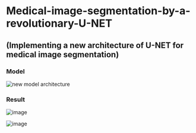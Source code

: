 # Medical-image-segmentation-by-a-revolutionary-U-NET
## (Implementing a new architecture of U-NET for medical image segmentation)
### Model

![new model architecture](https://github.com/user-attachments/assets/2224a84f-e8e2-48fb-ade7-fcbca91183d6)

### Result

![image](https://github.com/user-attachments/assets/4d7cc035-8082-4126-98ad-0f4a4b2aa568)


![image](https://github.com/user-attachments/assets/7bc01621-921e-43a5-819e-0701ea25abd3)
